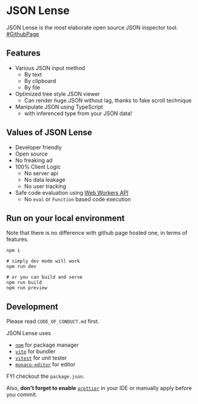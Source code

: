 # JSON Lense

JSON Lense is the most elaborate open source JSON inspector tool. [#GithubPage](https://phryxia.github.io/json-lense/)

## Features

- Various JSON input method
  - By text
  - By clipboard
  - By file
- Optimized tree style JSON viewer
  - Can render huge JSON without lag, thanks to fake scroll technique
- Manipulate JSON using TypeScript
  - with inferenced type from your JSON data!

## Values of JSON Lense

- Developer friendly
- Open source
- No freaking ad
- 100% Client Logic
  - No server api
  - No data leakage
  - No user tracking
- Safe code evaluation using [Web Workers API](https://developer.mozilla.org/en-US/docs/Web/API/Web_Workers_API)
  - No `eval` or `Function` based code execution

## Run on your local environment

Note that there is no difference with github page hosted one, in terms of features.

```
npm i

# simply dev mode will work
npm run dev 

# or you can build and serve
npm run build
npm run preview
```

## Development

Please read `CODE_OF_CONDUCT.md` first.

JSON Lense uses 

- [`npm`](https://www.npmjs.com/) for package manager
- [`vite`](https://github.com/vitejs/vite) for bundler
- [`vitest`](https://github.com/vitest-dev/vitest) for unit tester
- [`monaco-editor`](https://github.com/microsoft/monaco-editor) for editor

FYI checkout the `package.json`.

Also, **don't forget to enable** [`prettier`](https://prettier.io/) in your IDE or manually apply before you commit.
